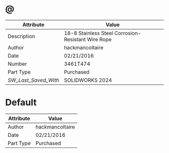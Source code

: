 # @
| Attribute | Value |
| ---  | ---     |
| Description | 18-8 Stainless Steel Corrosion-Resistant Wire Rope |
| Author | hackmancoltaire |
| Date | 02/21/2016 |
| Number | 3461T474 |
| Part Type | Purchased |
| _SW_Last_Saved_With_ | SOLIDWORKS 2024 |
# Default
| Attribute | Value |
| ---  | ---     |
| Author | hackmancoltaire |
| Date | 02/21/2016 |
| Part Type | Purchased |
